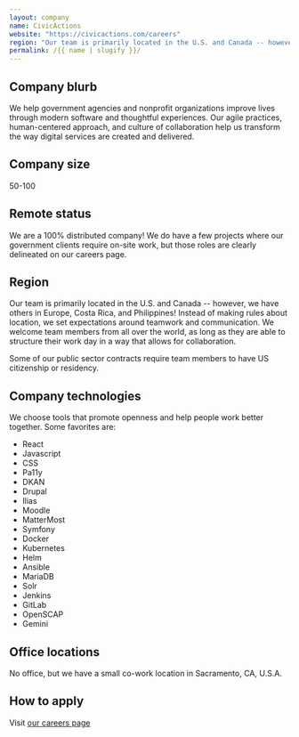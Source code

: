 ```yaml
---
layout: company
name: CivicActions
website: "https://civicactions.com/careers"
region: "Our team is primarily located in the U.S. and Canada -- however, we have others in Europe, Costa Rica, and Philippines! Instead of making rules about location, we set expectations around teamwork and communication. We welcome team members from all over the world, as long as they are able to structure their work day in a way that allows for collaboration."
permalink: /{{ name | slugify }}/
---
```


## Company blurb

We help government agencies and nonprofit organizations improve lives through modern software and thoughtful experiences. Our agile practices, human-centered approach, and culture of collaboration help us transform the way digital services are created and delivered.

## Company size

50-100

## Remote status

We are a 100% distributed company! We do have a few projects where our government clients require on-site work, but those roles are clearly delineated on our careers page.

## Region

Our team is primarily located in the U.S. and Canada -- however, we have others in Europe, Costa Rica, and Philippines! Instead of making rules about location, we set expectations around teamwork and communication. We welcome team members from all over the world, as long as they are able to structure their work day in a way that allows for collaboration.

Some of our public sector contracts require team members to have US citizenship or residency. 

## Company technologies

We choose tools that promote openness and help people work better together. Some favorites are:

- React
- Javascript
- CSS
- Pa11y
- DKAN
- Drupal
- Ilias
- Moodle
- MatterMost
- Symfony
- Docker
- Kubernetes
- Helm
- Ansible
- MariaDB
- Solr
- Jenkins
- GitLab
- OpenSCAP
- Gemini

## Office locations

No office, but we have a small co-work location in Sacramento, CA, U.S.A.

## How to apply

Visit [our careers page](https://civicactions.com/careers/)